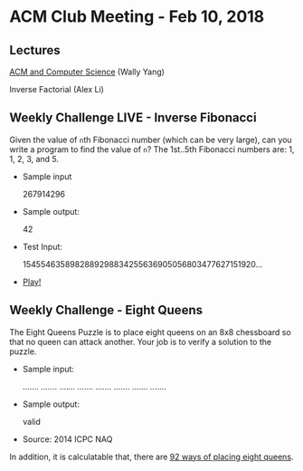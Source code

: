 ACM Club Meeting - Feb 10, 2018
===

Lectures
---

[ACM and Computer Science](180210-ACM-and-Computer-Science.md) (Wally Yang)

Inverse Factorial (Alex Li)

Weekly Challenge LIVE - Inverse Fibonacci
---

Given the value of `n`th Fibonacci number (which can be very large), can you write a program to find the value of `n`? The 1st..5th Fibonacci numbers are: 1, 1, 2, 3, and 5.

* Sample input

    267914296

* Sample output:

    42

* Test Input:

    1545546358982889298834255636905056803477627151920...

* [Play!](https://docs.google.com/forms/d/e/1FAIpQLScCL5WNJ2LYIH_GNkVTtIF0ZNEY0Y03Fx9mrZ-UDEzEYrPldw/viewform)

Weekly Challenge - Eight Queens
---

The Eight Queens Puzzle is to place eight queens on an 8x8 chessboard so that no queen can attack another. Your job is to verify a solution to the puzzle.

* Sample input:

    *.......
    ......*.
    ....*...
    .......*
    .*......
    ...*....
    .....*..
    ..*.....

* Sample output:

    valid

* Source: 2014 ICPC NAQ

In addition, it is calculatable that, there are [92 ways of placing eight queens](https://oeis.org/A000170).

